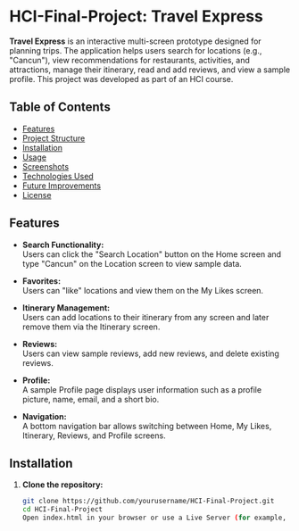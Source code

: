 # HCI-Final-Project: Travel Express

**Travel Express** is an interactive multi-screen prototype designed for planning trips. The application helps users search for locations (e.g., "Cancun"), view recommendations for restaurants, activities, and attractions, manage their itinerary, read and add reviews, and view a sample profile. This project was developed as part of an HCI course.

## Table of Contents

- [Features](#features)
- [Project Structure](#project-structure)
- [Installation](#installation)
- [Usage](#usage)
- [Screenshots](#screenshots)
- [Technologies Used](#technologies-used)
- [Future Improvements](#future-improvements)
- [License](#license)

## Features

- **Search Functionality:**  
  Users can click the "Search Location" button on the Home screen and type "Cancun" on the Location screen to view sample data.
  
- **Favorites:**  
  Users can "like" locations and view them on the My Likes screen.

- **Itinerary Management:**  
  Users can add locations to their itinerary from any screen and later remove them via the Itinerary screen.

- **Reviews:**  
  Users can view sample reviews, add new reviews, and delete existing reviews.

- **Profile:**  
  A sample Profile page displays user information such as a profile picture, name, email, and a short bio.

- **Navigation:**  
  A bottom navigation bar allows switching between Home, My Likes, Itinerary, Reviews, and Profile screens.

## Installation

1. **Clone the repository:**

   ```bash
   git clone https://github.com/yourusername/HCI-Final-Project.git
   cd HCI-Final-Project
   Open index.html in your browser or use a Live Server (for example, via VS Code) to view the application locally.
